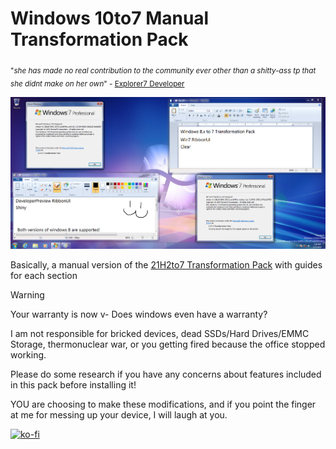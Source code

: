 # Windows 10to7 Manual Transformation Pack
<sub>"*she has made no real contribution to the community ever other than a shitty-ass tp that she didnt make on her own*" - [Explorer7 Developer](https://youtu.be/MKEU1MKYBcg?t=1512)</sub>

![Preview of 21H2to7](https://github.com/ImSwordQueen/Win10to7ManualPack/blob/main/Finished_Product.png)

Basically, a manual version of the [21H2to7 Transformation Pack](https://www.deviantart.com/imswordqueeen/art/Windows-10-21H2-22H2-to-7-Transformation-Pack-1081353677) with guides for each section
> [!WARNING]
>
> Your warranty is now v- Does windows even have a warranty?
>
> I am not responsible for bricked devices, dead SSDs/Hard Drives/EMMC Storage, thermonuclear war, or you getting fired because the office stopped working.
>
> Please do some research if you have any concerns about features included in this pack before installing it!
>
> YOU are choosing to make these modifications, and if you point the finger at me for messing up your device, I will laugh at you. 


[![ko-fi](https://ko-fi.com/img/githubbutton_sm.svg)](https://ko-fi.com/imswordqueen)
